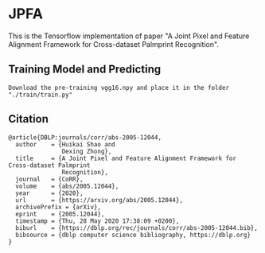 # JPFA
This is the Tensorflow implementation of paper "A Joint Pixel and Feature Alignment Framework for Cross-dataset Palmprint Recognition". 

Training Model and Predicting
---------------
```
Download the pre-training vgg16.npy and place it in the folder
"./train/train.py"
```

Citation
---------------
```
@article{DBLP:journals/corr/abs-2005-12044,
  author    = {Huikai Shao and
               Dexing Zhong},
  title     = {A Joint Pixel and Feature Alignment Framework for Cross-dataset Palmprint
               Recognition},
  journal   = {CoRR},
  volume    = {abs/2005.12044},
  year      = {2020},
  url       = {https://arxiv.org/abs/2005.12044},
  archivePrefix = {arXiv},
  eprint    = {2005.12044},
  timestamp = {Thu, 28 May 2020 17:38:09 +0200},
  biburl    = {https://dblp.org/rec/journals/corr/abs-2005-12044.bib},
  bibsource = {dblp computer science bibliography, https://dblp.org}
}
```

